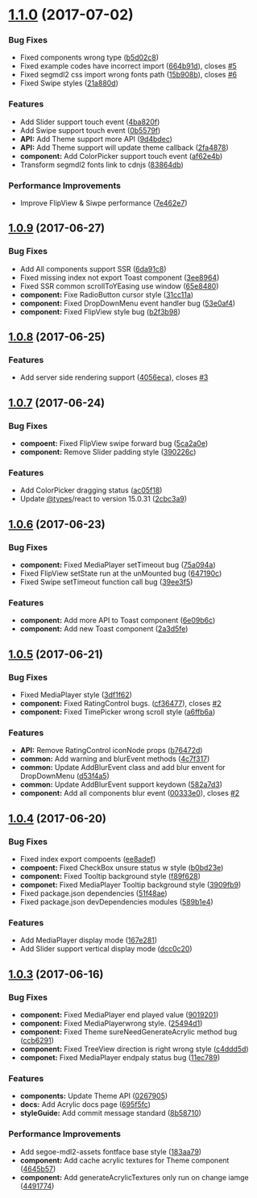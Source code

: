 <a name="1.1.0"></a>
# [1.1.0](https://github.com/myxvisual/react-uwp/compare/v1.0.9...v1.1.0) (2017-07-02)


### Bug Fixes

* Fixed components wrong type ([b5d02c8](https://github.com/myxvisual/react-uwp/commit/b5d02c8))
* Fixed example codes have incorrect import ([664b91d](https://github.com/myxvisual/react-uwp/commit/664b91d)), closes [#5](https://github.com/myxvisual/react-uwp/issues/5)
* Fixed segmdl2 css import wrong fonts path ([15b908b](https://github.com/myxvisual/react-uwp/commit/15b908b)), closes [#6](https://github.com/myxvisual/react-uwp/issues/6)
* Fixed Swipe styles ([21a880d](https://github.com/myxvisual/react-uwp/commit/21a880d))


### Features

* Add Slider support touch event ([4ba820f](https://github.com/myxvisual/react-uwp/commit/4ba820f))
* Add Swipe support touch event ([0b5579f](https://github.com/myxvisual/react-uwp/commit/0b5579f))
* **API:** Add Theme support more API ([9d4bdec](https://github.com/myxvisual/react-uwp/commit/9d4bdec))
* **API:** Add Theme support will update theme callback ([2fa4878](https://github.com/myxvisual/react-uwp/commit/2fa4878))
* **component:** Add ColorPicker support touch event ([af62e4b](https://github.com/myxvisual/react-uwp/commit/af62e4b))
* Transform segmdl2 fonts link to cdnjs ([83864db](https://github.com/myxvisual/react-uwp/commit/83864db))


### Performance Improvements

* Improve FlipView & Siwpe performance ([7e462e7](https://github.com/myxvisual/react-uwp/commit/7e462e7))



<a name="1.0.9"></a>
## [1.0.9](https://github.com/myxvisual/react-uwp/compare/v1.0.8...v1.0.9) (2017-06-27)


### Bug Fixes

* Add All components support SSR ([6da91c8](https://github.com/myxvisual/react-uwp/commit/6da91c8))
* Fixed missing index not export Toast component ([3ee8964](https://github.com/myxvisual/react-uwp/commit/3ee8964))
* Fixed SSR common scrollToYEasing use window ([65e8480](https://github.com/myxvisual/react-uwp/commit/65e8480))
* **component:** Fixe RadioButton cursor style ([31cc11a](https://github.com/myxvisual/react-uwp/commit/31cc11a))
* **component:** Fixed DropDownMenu event handler bug ([53e0af4](https://github.com/myxvisual/react-uwp/commit/53e0af4))
* **component:** Fixed FlipView style bug ([b2f3b98](https://github.com/myxvisual/react-uwp/commit/b2f3b98))



<a name="1.0.8"></a>
## [1.0.8](https://github.com/myxvisual/react-uwp/compare/v1.0.7...v1.0.8) (2017-06-25)


### Features

* Add server side rendering support ([4056eca](https://github.com/myxvisual/react-uwp/commit/4056eca)), closes [#3](https://github.com/myxvisual/react-uwp/issues/3)



<a name="1.0.7"></a>
## [1.0.7](https://github.com/myxvisual/react-uwp/compare/v1.0.6...v1.0.7) (2017-06-24)


### Bug Fixes

* **compoent:** Fixed FlipView swipe forward bug ([5ca2a0e](https://github.com/myxvisual/react-uwp/commit/5ca2a0e))
* **component:** Remove Slider padding style ([390226c](https://github.com/myxvisual/react-uwp/commit/390226c))


### Features

* Add ColorPicker dragging status ([ac05f18](https://github.com/myxvisual/react-uwp/commit/ac05f18))
* Update [@types](https://github.com/types)/react to version 15.0.31 ([2cbc3a9](https://github.com/myxvisual/react-uwp/commit/2cbc3a9))



<a name="1.0.6"></a>
## [1.0.6](https://github.com/myxvisual/react-uwp/compare/v1.0.5...v1.0.6) (2017-06-23)


### Bug Fixes

* **component:** Fixed MediaPlayer setTimeout bug ([75a094a](https://github.com/myxvisual/react-uwp/commit/75a094a))
* Fixed FlipView setState run at the unMounted bug ([647190c](https://github.com/myxvisual/react-uwp/commit/647190c))
* Fixed Swipe setTimeout function call bug ([39ee3f5](https://github.com/myxvisual/react-uwp/commit/39ee3f5))


### Features

* **component:** Add more API to Toast component ([6e09b6c](https://github.com/myxvisual/react-uwp/commit/6e09b6c))
* **component:** Add new Toast component ([2a3d5fe](https://github.com/myxvisual/react-uwp/commit/2a3d5fe))



<a name="1.0.5"></a>
## [1.0.5](https://github.com/myxvisual/react-uwp/compare/v1.0.4...v1.0.5) (2017-06-21)


### Bug Fixes

* Fixed MediaPlayer style ([3df1f62](https://github.com/myxvisual/react-uwp/commit/3df1f62))
* **component:** Fixed RatingControl bugs. ([cf36477](https://github.com/myxvisual/react-uwp/commit/cf36477)), closes [#2](https://github.com/myxvisual/react-uwp/issues/2)
* **component:** Fixed TimePicker wrong scroll style ([a6ffb6a](https://github.com/myxvisual/react-uwp/commit/a6ffb6a))


### Features

* **API:** Remove RatingControl iconNode props ([b76472d](https://github.com/myxvisual/react-uwp/commit/b76472d))
* **common:** Add warning and blurEvent methods ([4c7f317](https://github.com/myxvisual/react-uwp/commit/4c7f317))
* **common:** Update AddBlurEvent class and add blur envent for DropDownMenu ([d53f4a5](https://github.com/myxvisual/react-uwp/commit/d53f4a5))
* **common:** Update AddBlurEvent support keydown ([582a7d3](https://github.com/myxvisual/react-uwp/commit/582a7d3))
* **component:** Add all components blur event ([00333e0](https://github.com/myxvisual/react-uwp/commit/00333e0)), closes [#2](https://github.com/myxvisual/react-uwp/issues/2)



<a name="1.0.4"></a>
## [1.0.4](https://github.com/myxvisual/react-uwp/compare/v1.0.3...v1.0.4) (2017-06-20)


### Bug Fixes

* Fixed index export compoents ([ee8adef](https://github.com/myxvisual/react-uwp/commit/ee8adef))
* **compoent:** Fixed CheckBox unsure status w style ([b0bd23e](https://github.com/myxvisual/react-uwp/commit/b0bd23e))
* **component:** Fixed Tooltip background style ([f89f628](https://github.com/myxvisual/react-uwp/commit/f89f628))
* **componet:** Fixed MediaPlayer Tooltip background style ([3909fb9](https://github.com/myxvisual/react-uwp/commit/3909fb9))
* Fixed package.json dependencies ([51f48ae](https://github.com/myxvisual/react-uwp/commit/51f48ae))
* Fixed package.json devDependencies modules ([589b1e4](https://github.com/myxvisual/react-uwp/commit/589b1e4))


### Features

* Add MediaPlayer display mode ([167e281](https://github.com/myxvisual/react-uwp/commit/167e281))
* Add Slider support vertical display mode ([dcc0c20](https://github.com/myxvisual/react-uwp/commit/dcc0c20))



<a name="1.0.3"></a>
## [1.0.3](https://github.com/myxvisual/react-uwp/compare/8b58710...v1.0.3) (2017-06-16)


### Bug Fixes

* **component:** Fixed MediaPlayer end played value ([9019201](https://github.com/myxvisual/react-uwp/commit/9019201))
* **component:** Fixed MediaPlayerwrong style. ([25494d1](https://github.com/myxvisual/react-uwp/commit/25494d1))
* **component:** Fixed Theme sureNeedGenerateAcrylic method bug ([ccb6291](https://github.com/myxvisual/react-uwp/commit/ccb6291))
* **component:** Fixed TreeView direction is right wrong style ([c4ddd5d](https://github.com/myxvisual/react-uwp/commit/c4ddd5d))
* **componet:** Fixed MediaPlayer endpaly status bug ([11ec789](https://github.com/myxvisual/react-uwp/commit/11ec789))


### Features

* **components:** Update Theme API ([0267905](https://github.com/myxvisual/react-uwp/commit/0267905))
* **docs:** Add Acrylic docs page ([695f5fc](https://github.com/myxvisual/react-uwp/commit/695f5fc))
* **styleGuide:** Add commit message standard ([8b58710](https://github.com/myxvisual/react-uwp/commit/8b58710))


### Performance Improvements

* Add segoe-mdl2-assets fontface base style ([183aa79](https://github.com/myxvisual/react-uwp/commit/183aa79))
* **component:** Add cache acrylic textures for Theme component ([4645b57](https://github.com/myxvisual/react-uwp/commit/4645b57))
* **component:** Add generateAcrylicTextures only run on change iamge ([4491774](https://github.com/myxvisual/react-uwp/commit/4491774))



